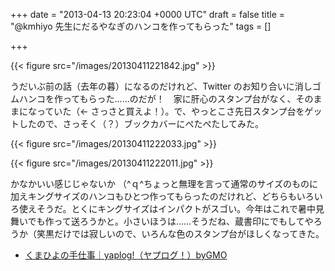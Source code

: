 
+++
date = "2013-04-13 20:23:04 +0000 UTC"
draft = false
title = "@kmhiyo 先生にだるやなぎのハンコを作ってもらった"
tags = []

+++


{{< figure src="/images/20130411221842.jpg"  >}}

うだいぶ前の話（去年の暮）になるのだけれど、Twitter のお知り合いに消しゴムハンコを作ってもらった……のだが！　家に肝心のスタンプ台がなく、そのままになっていた（← さっさと買えよ！）。で、やっとこさ先日スタンプ台をゲットしたので、さっそく（？）ブックカバーにぺたぺたしてみた。

{{< figure src="/images/20130411222033.jpg"  >}}

{{< figure src="/images/20130411222011.jpg"  >}}

かなかいい感じじゃないか （^ｑ^ちょっと無理を言って通常のサイズのものに加えキングサイズのハンコもひとつ作ってもらったのだけれど、どちらもいろいろ使えそうだ。とくにキングサイズはインパクトがスゴい。今年はこれで暑中見舞いでも作って送ろうかと。小さいほうは……そうだね、蔵書印にでもしてやろうか（笑黒だけでは寂しいので、いろんな色のスタンプ台がほしくなってきた。

<ul>
<li><a href="http://yaplog.jp/kmhiyo/">くまひよの手仕事｜yaplog!（ヤプログ！）byGMO</a></li>
</ul>

